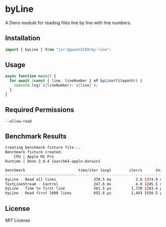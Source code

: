 # byLine

A Deno module for reading files line by line with line numbers.

## Installation

```ts
import { byLine } from "jsr:@gwash3189/by-line";
```

## Usage

```ts
async function main() {
  for await (const { line, lineNumber } of byLine(filepath)) {
    console.log(`${lineNumber}: ${line}`);
  }
}
```

## Required Permissions

`--allow-read`

## Benchmark Results

```sh
Creating benchmark fixture file...
Benchmark fixture created.
    CPU | Apple M1 Pro
Runtime | Deno 2.0.4 (aarch64-apple-darwin)

benchmark                        time/iter (avg)        iter/s      (min … max)           p75      p99     p995
-------------------------------- ----------------------------- --------------------- --------------------------
byLine - Read all lines                 378.5 ms           2.6 (374.9 ms … 386.0 ms) 380.6 ms 386.0 ms 386.0 ms
TextLineStream - Control                247.6 ms           4.0 (245.5 ms … 250.2 ms) 248.6 ms 250.2 ms 250.2 ms
byLine - Time to first line             581.5 µs         1,720 (283.4 µs …   7.6 ms) 319.2 µs   6.8 ms   7.0 ms
byLine - Read first 1000 lines          692.8 µs         1,443 (558.5 µs …   3.8 ms) 669.6 µs   3.6 ms   3.7 ms
```

## License

MIT License
